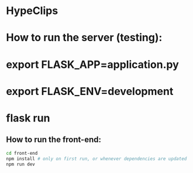# HypeClips

# How to run the server (testing):
# export FLASK_APP=application.py
# export FLASK_ENV=development
# flask run

## How to run the front-end:
```bash
cd front-end
npm install # only on first run, or whenever dependencies are updated
npm run dev
```